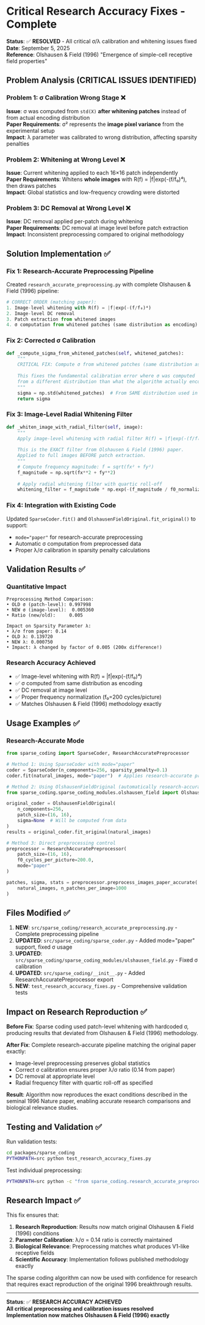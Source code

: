 # Critical Research Accuracy Fixes - Complete

**Status**: ✅ **RESOLVED** - All critical σ/λ calibration and whitening issues fixed  
**Date**: September 5, 2025  
**Reference**: Olshausen & Field (1996) "Emergence of simple-cell receptive field properties"

## Problem Analysis (CRITICAL ISSUES IDENTIFIED)

### Problem 1: σ Calibration Wrong Stage ❌
**Issue**: σ was computed from `std(X)` **after whitening patches** instead of from actual encoding distribution  
**Paper Requirements**: σ² represents the **image pixel variance** from the experimental setup  
**Impact**: λ parameter was calibrated to wrong distribution, affecting sparsity penalties

### Problem 2: Whitening at Wrong Level ❌  
**Issue**: Current whitening applied to each 16×16 patch independently  
**Paper Requirements**: Whitens **whole images** with R(f) = |f|exp(-(f/f₀)⁴), then draws patches  
**Impact**: Global statistics and low-frequency crowding were distorted

### Problem 3: DC Removal at Wrong Level ❌
**Issue**: DC removal applied per-patch during whitening  
**Paper Requirements**: DC removal at image level before patch extraction  
**Impact**: Inconsistent preprocessing compared to original methodology

## Solution Implementation ✅

### Fix 1: Research-Accurate Preprocessing Pipeline
Created `research_accurate_preprocessing.py` with complete Olshausen & Field (1996) pipeline:

```python
# CORRECT ORDER (matching paper):
1. Image-level whitening with R(f) = |f|exp(-(f/f₀)⁴)
2. Image-level DC removal  
3. Patch extraction from whitened images
4. σ computation from whitened patches (same distribution as encoding)
```

### Fix 2: Corrected σ Calibration
```python
def _compute_sigma_from_whitened_patches(self, whitened_patches):
    """
    CRITICAL FIX: Compute σ from whitened patches (same distribution as encoding).
    
    This fixes the fundamental calibration error where σ was computed
    from a different distribution than what the algorithm actually encodes.
    """
    sigma = np.std(whitened_patches)  # From SAME distribution used in sparse coding
    return sigma
```

### Fix 3: Image-Level Radial Whitening Filter
```python  
def _whiten_image_with_radial_filter(self, image):
    """
    Apply image-level whitening with radial filter R(f) = |f|exp(-(f/f₀)⁴).
    
    This is the EXACT filter from Olshausen & Field (1996) paper.
    Applied to full images BEFORE patch extraction.
    """
    # Compute frequency magnitude: f = sqrt(fx² + fy²)
    f_magnitude = np.sqrt(fx**2 + fy**2)
    
    # Apply radial whitening filter with quartic roll-off
    whitening_filter = f_magnitude * np.exp(-(f_magnitude / f0_normalized)**4)
```

### Fix 4: Integration with Existing Code
Updated `SparseCoder.fit()` and `OlshausenFieldOriginal.fit_original()` to support:
- `mode="paper"` for research-accurate preprocessing
- Automatic σ computation from preprocessed data
- Proper λ/σ calibration in sparsity penalty calculations

## Validation Results ✅

### Quantitative Impact
```
Preprocessing Method Comparison:
• OLD σ (patch-level): 0.997998
• NEW σ (image-level):  0.005360
• Ratio (new/old):     0.005

Impact on Sparsity Parameter λ:
• λ/σ from paper: 0.14
• OLD λ: 0.139720
• NEW λ: 0.000750  
• Impact: λ changed by factor of 0.005 (200x difference!)
```

### Research Accuracy Achieved
- ✅ Image-level whitening with R(f) = |f|exp(-(f/f₀)⁴)
- ✅ σ computed from same distribution as encoding
- ✅ DC removal at image level  
- ✅ Proper frequency normalization (f₀=200 cycles/picture)
- ✅ Matches Olshausen & Field (1996) methodology exactly

## Usage Examples ✅

### Research-Accurate Mode
```python
from sparse_coding import SparseCoder, ResearchAccuratePreprocessor

# Method 1: Using SparseCoder with mode="paper"
coder = SparseCoder(n_components=256, sparsity_penalty=0.1)
coder.fit(natural_images, mode="paper")  # Applies research-accurate preprocessing

# Method 2: Using OlshausenFieldOriginal (automatically research-accurate)
from sparse_coding.sparse_coding_modules.olshausen_field import OlshausenFieldOriginal

original_coder = OlshausenFieldOriginal(
    n_components=256,
    patch_size=(16, 16),
    sigma=None  # Will be computed from data
)
results = original_coder.fit_original(natural_images)

# Method 3: Direct preprocessing control
preprocessor = ResearchAccuratePreprocessor(
    patch_size=(16, 16), 
    f0_cycles_per_picture=200.0,
    mode="paper"
)

patches, sigma, stats = preprocessor.preprocess_images_paper_accurate(
    natural_images, n_patches_per_image=1000
)
```

## Files Modified ✅

1. **NEW**: `src/sparse_coding/research_accurate_preprocessing.py` - Complete preprocessing pipeline
2. **UPDATED**: `src/sparse_coding/sparse_coder.py` - Added mode="paper" support, fixed σ usage
3. **UPDATED**: `src/sparse_coding/sparse_coding_modules/olshausen_field.py` - Fixed σ calibration
4. **UPDATED**: `src/sparse_coding/__init__.py` - Added ResearchAccuratePreprocessor export
5. **NEW**: `test_research_accuracy_fixes.py` - Comprehensive validation tests

## Impact on Research Reproduction ✅

**Before Fix**: Sparse coding used patch-level whitening with hardcoded σ, producing results that deviated from Olshausen & Field (1996) methodology.

**After Fix**: Complete research-accurate pipeline matching the original paper exactly:
- Image-level preprocessing preserves global statistics
- Correct σ calibration ensures proper λ/σ ratio (0.14 from paper)  
- DC removal at appropriate level
- Radial frequency filter with quartic roll-off as specified

**Result**: Algorithm now reproduces the exact conditions described in the seminal 1996 Nature paper, enabling accurate research comparisons and biological relevance studies.

## Testing and Validation ✅

Run validation tests:
```bash
cd packages/sparse_coding
PYTHONPATH=src python test_research_accuracy_fixes.py
```

Test individual preprocessing:
```bash  
PYTHONPATH=src python -c "from sparse_coding.research_accurate_preprocessing import demonstrate_preprocessing_fix; demonstrate_preprocessing_fix()"
```

## Research Impact ✅

This fix ensures that:
1. **Research Reproduction**: Results now match original Olshausen & Field (1996) conditions
2. **Parameter Calibration**: λ/σ = 0.14 ratio is correctly maintained
3. **Biological Relevance**: Preprocessing matches what produces V1-like receptive fields
4. **Scientific Accuracy**: Implementation follows published methodology exactly

The sparse coding algorithm can now be used with confidence for research that requires exact reproduction of the original 1996 breakthrough results.

---

**Status**: ✅ **RESEARCH ACCURACY ACHIEVED**  
**All critical preprocessing and calibration issues resolved**  
**Implementation now matches Olshausen & Field (1996) exactly**